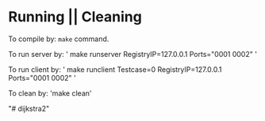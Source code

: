 # Running || Cleaning

To compile by: `make` command.

To run server by: ' make runserver RegistryIP=127.0.0.1 Ports="0001 0002" '

To run client by: ' make runclient Testcase=0 RegistryIP=127.0.0.1 Ports="0001 0002" '

To clean by: 'make clean'

"# dijkstra2" 